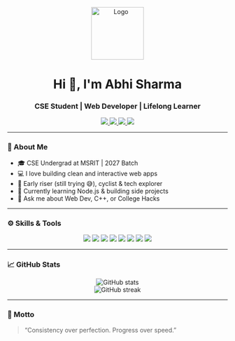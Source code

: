<!-- Attractive GitHub README -->

<!-- Centered Logo -->
<p align="center">
  <img src="https://your-logo-url.com/logo.png" width="120" alt="Logo" />
</p>

<!-- Stylish Intro -->
<h1 align="center">Hi 👋, I'm Abhi Sharma</h1>
<h3 align="center">CSE Student | Web Developer | Lifelong Learner</h3>

<!-- Social Media Badges -->
<p align="center">
  <a href="https://www.linkedin.com/in/abhisharma290/" target="_blank">
    <img src="https://img.shields.io/badge/LinkedIn-%230077B5?style=for-the-badge&logo=linkedin&logoColor=white" />
  </a>
  <a href="https://x.com/AbhiSha14758130" target="_blank">
    <img src="https://img.shields.io/badge/Twitter-%231DA1F2?style=for-the-badge&logo=twitter&logoColor=white" />
  </a>
  <a href="https://www.instagram.com/abhi_sharma_7205/" target="_blank">
    <img src="https://img.shields.io/badge/Instagram-%23E4405F?style=for-the-badge&logo=instagram&logoColor=white" />
  </a>
  <a href="mailto:abhisharma.rediffmail@gmail.com" target="_blank">
    <img src="https://img.shields.io/badge/Gmail-D14836?style=for-the-badge&logo=gmail&logoColor=white" />
  </a>
</p>

---

### 🧠 About Me

- 🎓 CSE Undergrad at MSRIT | 2027 Batch  
- 💻 I love building clean and interactive web apps  
- 🚴 Early riser (still trying 😅), cyclist & tech explorer  
- 🌱 Currently learning Node.js & building side projects  
- 💬 Ask me about Web Dev, C++, or College Hacks

---

### ⚙️ Skills & Tools

<p align="center">
  <img src="https://img.shields.io/badge/HTML5-E34F26?style=flat-square&logo=html5&logoColor=white" />
  <img src="https://img.shields.io/badge/CSS3-1572B6?style=flat-square&logo=css3&logoColor=white" />
  <img src="https://img.shields.io/badge/JavaScript-F7DF1E?style=flat-square&logo=javascript&logoColor=black" />
  <img src="https://img.shields.io/badge/Node.js-339933?style=flat-square&logo=node.js&logoColor=white" />
  <img src="https://img.shields.io/badge/C++-00599C?style=flat-square&logo=c%2B%2B&logoColor=white" />
  <img src="https://img.shields.io/badge/Python-3776AB?style=flat-square&logo=python&logoColor=white" />
  <img src="https://img.shields.io/badge/MySQL-00758F?style=flat-square&logo=mysql&logoColor=white" />
  <img src="https://img.shields.io/badge/Linux-FCC624?style=flat-square&logo=linux&logoColor=black" />
</p>

---

### 📈 GitHub Stats

<p align="center">
  <img src="https://github-readme-stats.vercel.app/api?username=Abhi-Sharma&show_icons=true&theme=tokyonight" alt="GitHub stats" />
  <br/>
  <img src="https://github-readme-streak-stats.herokuapp.com/?user=Abhi-Sharma&theme=tokyonight" alt="GitHub streak" />
</p>

---

### 🌟 Motto

> “Consistency over perfection. Progress over speed.”
